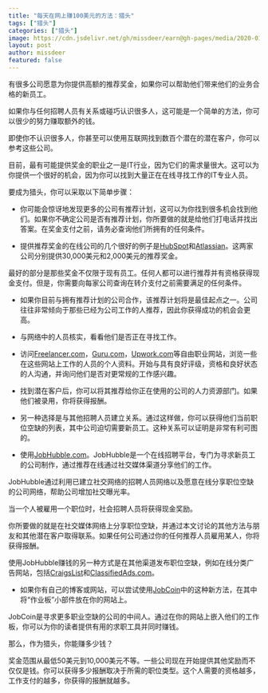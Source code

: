```yaml
---
title: "每天在网上赚100美元的方法：猎头"
tags: ["猎头"]
categories: ["猎头"]
image: https://cdn.jsdelivr.net/gh/missdeer/earn@gh-pages/media/2020-01-15/employee-referral-programs.png
layout: post
author: missdeer
featured: false
---
```

有很多公司愿意为你提供高额的推荐奖金，如果你可以帮助他们带来他们的业务合格的新员工。

如果你与任何招聘人员有关系或碰巧认识很多人，这可能是一个简单的方法，你可以很少的努力赚取额外的钱。

即使你不认识很多人，你甚至可以使用互联网找到数百个潜在的潜在客户，你可以参考这些公司。

目前，最有可能提供奖金的职业之一是IT行业，因为它们的需求量很大。这可以为你提供一个很好的机会，因为你可以找到大量正在在线寻找工作的IT专业人员。

要成为猎头，你可以采取以下简单步骤：

* 你可能会惊讶地发现更多的公司有推荐计划，这可以为你找到很多机会找到他们。如果你不确定公司是否有推荐计划，你所要做的就是给他们打电话并找出答案。在奖金支付之前，请务必查询他们所拥有的任何条件。

* 提供推荐奖金的在线公司的几个很好的例子是[HubSpot](https://www.hubspot.com/)和[Atlassian](https://www.atlassian.com/)。这两家公司分别提供30,000美元和2,000美元的推荐奖金。
 
最好的部分是那些奖金不仅限于现有员工。任何人都可以进行推荐并有资格获得现金支付。但是，你需要向每家公司查询在转介支付之前需要满足的任何条件。

* 如果你目前与拥有推荐计划的公司合作，该推荐计划将是最佳起点之一。公司往往非常倾向于那些已经为公司工作的人推荐，因此你获得成功的机会会更高。

* 与网络中的人员核实，看看他们是否正在寻找工作。

* 访问[Freelancer.com](https://www.freelancer.com)，[Guru.com](https://www.guru.com)，[Upwork.com](https://www.upwork.com)等自由职业网站，浏览一些在这些网站上工作的人员的个人资料。开始与具有良好评级，资格和良好状态的人沟通，并询问他们是否对更常规的工作感兴趣。

* 找到潜在客户后，你可以将其推荐给你正在使用的公司的人力资源部门。如果他们被录用，你将获得报酬。

* 另一种选择是与其他招聘人员建立关系。通过这样做，你可以获得他们当前职位空缺的列表，其中公司迫切需要新员工。这种关系可以证明是非常有利可图的。

* 使用[JobHubble.com](https://www.jobhubble.com)。JobHubble是一个在线招聘平台，专门为寻求新员工的公司制作，通过推荐在线通过社交媒体渠道分享他们的工作。
 
JobHubble通过利用已建立社交网络的招聘人员网络以及愿意在线分享职位空缺的公司网络，帮助公司增加社交曝光率。

当一个人被雇用一个职位时，社会招聘人员将获得现金奖励。

你所要做的就是在社交媒体网络上分享职位空缺，并通过本文讨论的其他方法与朋友和其他潜在客户取得联系。如果任何公司通过你的任何推荐人员雇用某人，你将获得报酬。

使用JobHubble赚钱的另一种方式是在其他渠道发布职位空缺，例如在线分类广告网站，包括[CraigsList](https://www.craigslist.org)和[ClassifiedAds.com](https://www.classifiedads.com)。

* 如果你有自己的博客或网站，可以尝试使用[JobCoin](http://www.jobcoin.com/)中的这种新方法，在其中将“作业板”小部件放在你的网站上。

JobCoin是寻求更多职业空缺的公司的中间人。通过在你的网站上嵌入他们的工作板，你可以为你的读者提供有用的求职工具并同时赚钱。

那么，作为猎头，你能赚多少钱？

奖金范围从最低50美元到10,000美元不等。一些公司现在开始提供其他奖励而不仅仅是钱。你可以获得多少报酬取决于所需的职位类型。这个人需要的资格越多，工作支付的越多，你获得的报酬就越多。  